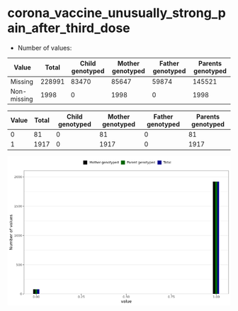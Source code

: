 # corona_vaccine_unusually_strong_pain_after_third_dose
- Number of values:

| Value | Total | Child genotyped | Mother genotyped | Father genotyped | Parents genotyped |
| ----- | ----- | --------------- | ---------------- | ---------------- |---------------- |
| Missing | 228991 | 83470 | 85647 | 59874 | 145521 |
| Non-missing | 1998 | 0 | 1998 | 0 | 1998 |

| Value | Total | Child genotyped | Mother genotyped | Father genotyped | Parents genotyped |
| ----- | ----- | --------------- | ---------------- | ---------------- |---------------- |
| 0 | 81 | 0 | 81 | 0 | 81 |
| 1 | 1917 | 0 | 1917 | 0 | 1917 |



![](corona_vaccine_unusually_strong_pain_after_third_dose_n.png)



